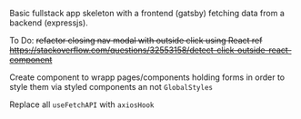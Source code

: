 Basic fullstack app skeleton with a frontend (gatsby) fetching data from a backend (expressjs).

To Do:
~~refactor closing nav modal with outside click using React ref
https://stackoverflow.com/questions/32553158/detect-click-outside-react-component~~

Create component to wrapp pages/components holding forms in order to style them via styled components an not `GlobalStyles`

Replace all `useFetchAPI` with `axiosHook`
